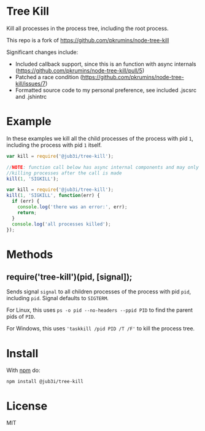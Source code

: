 Tree Kill
=========

Kill all processes in the process tree, including the root process.

This repo is a fork of https://github.com/pkrumins/node-tree-kill

Significant changes include:
- Included callback support, since this is an function with async internals (https://github.com/pkrumins/node-tree-kill/pull/5)
- Patched a race condition (https://github.com/pkrumins/node-tree-kill/issues/7)
- Formatted source code to my personal preference, see included .jscsrc and .jshintrc

Example
=======

In these examples we kill all the child processes of the process with pid `1`, including the process with pid `1` itself.

```js
var kill = require('@jub3i/tree-kill');

//NOTE: function call below has async internal components and may only finish
//killing processes after the call is made
kill(1, 'SIGKILL');
```

```js
var kill = require('@jub3i/tree-kill');
kill(1, 'SIGKILL', function(err) {
  if (err) {
    console.log('there was an error:', err);
    return;
  }
  console.log('all processes killed');
});
```

Methods
=======

## require('tree-kill')(pid, [signal]);

Sends signal `signal` to all children processes of the process with pid `pid`, including `pid`. Signal defaults to `SIGTERM`.

For Linux, this uses `ps -o pid --no-headers --ppid PID` to find the parent pids of `PID`.

For Windows, this uses `'taskkill /pid PID /T /F'` to kill the process tree.

Install
=======

With [npm](https://npmjs.org) do:

```
npm install @jub3i/tree-kill
```

License
=======

MIT
